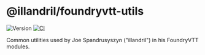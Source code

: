 # @illandril/foundryvtt-utils
![Version](https://img.shields.io/github/package-json/v/illandril/FoundryVTT-utils)
[![CI](https://github.com/illandril/FoundryVTT-utils/actions/workflows/push-pull-request.yml/badge.svg)](https://github.com/illandril/FoundryVTT-utils/actions/workflows/push-pull-request.yml)

Common utilities used by Joe Spandrusyszyn ("illandril") in his FoundryVTT modules.

